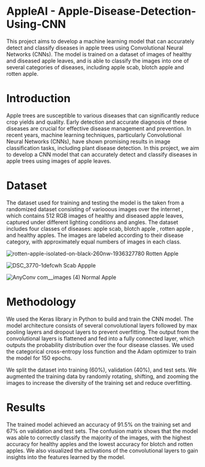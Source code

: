 # AppleAI - Apple-Disease-Detection-Using-CNN

This project aims to develop a machine learning model that can accurately detect and classify diseases in apple trees using Convolutional Neural Networks (CNNs). The model is trained on a dataset of images of healthy and diseased apple leaves, and is able to classify the images into one of several categories of diseases, including apple scab, blotch apple and rotten apple.

# Introduction
Apple trees are susceptible to various diseases that can significantly reduce crop yields and quality. Early detection and accurate diagnosis of these diseases are crucial for effective disease management and prevention. In recent years, machine learning techniques, particularly Convolutional Neural Networks (CNNs), have shown promising results in image classification tasks, including plant disease detection. In this project, we aim to develop a CNN model that can accurately detect and classify diseases in apple trees using images of apple leaves.

# Dataset
The dataset used for training and testing the model is the taken from a randomized dataset consisting of variooous images over the internet , which contains 512 RGB images of healthy and diseased apple leaves, captured under different lighting conditions and angles. The dataset includes four classes of diseases: apple scab, blotch apple , rotten apple , and healthy apples. The images are labeled according to their disease category, with approximately equal numbers of images in each class.


![rotten-apple-isolated-on-black-260nw-1936327780](https://user-images.githubusercontent.com/99320225/231492290-888c2bd5-c6d1-46b8-b179-4bd27e61a599.jpg)
Rotten Apple

![DSC_3770-1defcwh](https://user-images.githubusercontent.com/99320225/231491114-1b6b2864-3f76-4255-ba25-f74793f261be.jpg) Scab Appple


![AnyConv com__images (4)](https://user-images.githubusercontent.com/99320225/231491861-f5677af9-81be-4802-8b03-3ec0d8050f04.jpg)
Normal Apple

# Methodology
We used the Keras library in Python to build and train the CNN model. The model architecture consists of several convolutional layers followed by max pooling layers and dropout layers to prevent overfitting. The output from the convolutional layers is flattened and fed into a fully connected layer, which outputs the probability distribution over the four disease classes. We used the categorical cross-entropy loss function and the Adam optimizer to train the model for 150 epochs.

We split the dataset into training (60%), validation (40%), and test sets. We augmented the training data by randomly rotating, shifting, and zooming the images to increase the diversity of the training set and reduce overfitting.

# Results

The trained model achieved an accuracy of 91.5% on the training set and 67% on validation and test sets. The confusion matrix shows that the model was able to correctly classify the majority of the images, with the highest accuracy for healthy apples and the lowest accuracy for blotch and rotten apples. We also visualized the activations of the convolutional layers to gain insights into the features learned by the model.


